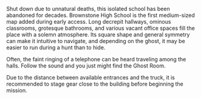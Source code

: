 Shut down due to unnatural deaths, this isolated school has been abandoned for decades. Brownstone High School is the first medium-sized map added during early access. Long decrepit hallways, ominous classrooms, grotesque bathrooms, and various vacant office spaces fill the place with a solemn atmosphere. Its square shape and general symmetry can make it intuitive to navigate, and depending on the ghost, it may be easier to run during a hunt than to hide.

Often, the faint ringing of a telephone can be heard traveling among the halls. Follow the sound and you just might find the Ghost Room.

Due to the distance between available entrances and the truck, it is recommended to stage gear close to the building before beginning the mission.
